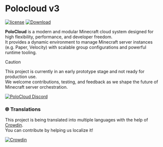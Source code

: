# Polocloud v3

[![license](https://img.shields.io/github/license/HttpMarco/polocloud?style=for-the-badge&color=b2204c)](../LICENSE)
[![Download](https://img.shields.io/github/downloads/HttpMarco/Polocloud/total?style=for-the-badge&logo=github&color=2ea043)](https://github.com/HttpMarco/polocloud/releases)



**PoloCloud** is a modern and modular Minecraft cloud system designed for high flexibility, performance, and developer freedom.  
It provides a dynamic environment to manage Minecraft server instances (e.g. Paper, Velocity) with scalable group configurations and powerful runtime tooling.

> [!CAUTION]
> This project is currently in an early prototype stage and not ready for production use.  
> We welcome contributions, testing, and feedback as we shape the future of Minecraft server orchestration.

<a href="https://discord.gg/s9qQTrD5P7">
         <img alt="PoloCloud Discord" src="https://discord.com/api/guilds/1278460874679386244/widget.png?style=banner2">
</a>

### 🌐 Translations

This project is being translated into multiple languages with the help of [Crowdin](https://crowdin.com/project/polocloud).  
You can contribute by helping us localize it!

[![Crowdin](https://badges.crowdin.net/polocloud/localized.svg)](https://crowdin.com/project/polocloud)

